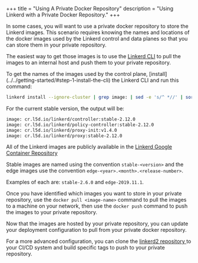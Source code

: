 +++
title = "Using A Private Docker Repository"
description = "Using Linkerd with a Private Docker Repository."
+++

In some cases, you will want to use a private docker repository to store the
Linkerd images. This scenario requires knowing the names and locations of the
docker images used by the Linkerd control and data planes so that you can
store them in your private repository.

The easiest way to get those images is to use the
[Linkerd CLI](../../getting-started/#step-1-install-the-cli)
to pull the images to an internal host and push them to your private repository.

To get the names of the images used by the control plane, [install]
(../../getting-started/#step-1-install-the-cli)
the Linkerd CLI and run this command:

```bash
linkerd install --ignore-cluster | grep image: | sed -e 's/^ *//' | sort | uniq
```

For the current stable version, the output will be:

```bash
image: cr.l5d.io/linkerd/controller:stable-2.12.0
image: cr.l5d.io/linkerd/policy-controller:stable-2.12.0
image: cr.l5d.io/linkerd/proxy-init:v1.4.0
image: cr.l5d.io/linkerd/proxy:stable-2.12.0
```

All of the Linkerd images are publicly available in the
[Linkerd Google Container Repository](https://console.cloud.google.com/gcr/images/linkerd-io/GLOBAL/)

Stable images are named using the convention  `stable-<version>` and the edge
images use the convention `edge-<year>.<month>.<release-number>`.

Examples of each are: `stable-2.6.0` and `edge-2019.11.1`.

Once you have identified which images you want to store in your private
repository, use the `docker pull <image-name>` command to pull the images to
a machine on your network, then use the `docker push` command to push the
images to your private repository.

Now that the images are hosted by your private repository, you can update
your deployment configuration to pull from your private docker repository.

For a more advanced configuration, you can clone the [linkerd2 repository
](https://github.com/linkerd/linkerd2) to your CI/CD system and build
specific tags to push to your private repository.
